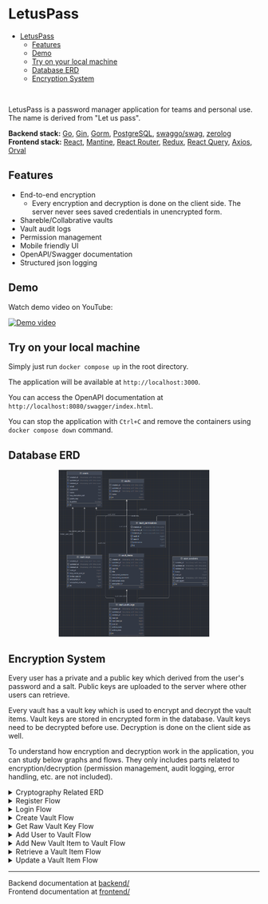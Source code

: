 # LetusPass

- [LetusPass](#letuspass)
  - [Features](#features)
  - [Demo](#demo)
  - [Try on your local machine](#try-on-your-local-machine)
  - [Database ERD](#database-erd)
  - [Encryption System](#encryption-system)

<br>

LetusPass is a password manager application for teams and personal use. The name is derived from
"Let us pass".

**Backend stack:** [Go](https://go.dev/), [Gin](https://github.com/gin-gonic/gin),
[Gorm](https://github.com/go-gorm/gorm), [PostgreSQL](https://www.postgresql.org/),
[swaggo/swag](https://github.com/swaggo/swag), [zerolog](https://github.com/rs/zerolog) <br>
**Frontend stack:** [React](https://react.dev/), [Mantine](https://mantine.dev/), [React
Router](https://reactrouter.com/), [Redux](https://redux.js.org/), [React
Query](https://tanstack.com/query/latest/docs/framework/react/overview),
[Axios](https://github.com/axios/axios), [Orval](https://github.com/orval-labs/orval)

## Features
- End-to-end encryption
  - Every encryption and decryption is done on the client side. The server never
  sees saved credentials in unencrypted form.
- Shareble/Collabrative vaults
- Vault audit logs
- Permission management
- Mobile friendly UI
- OpenAPI/Swagger documentation
- Structured json logging

## Demo

Watch demo video on YouTube:

[![Demo video](https://img.youtube.com/vi/k7Nc9b3VfMY/0.jpg)](https://youtu.be/k7Nc9b3VfMY)

## Try on your local machine 

Simply just run `docker compose up` in the root directory.

The application will be available at `http://localhost:3000`.

You can access the OpenAPI documentation at `http://localhost:8080/swagger/index.html`.

You can stop the application with `Ctrl+C` and remove the containers using `docker compose down`
command.

## Database ERD
<div align="center">
  <img src="./assets/complete_erd.png" width="60%" height="60%">
</div>

## Encryption System

Every user has a private and a public key which derived from the user's password
and a salt. Public keys are uploaded to the server where other users can retrieve.

Every vault has a vault key which is used to encrypt and decrypt the vault items.
Vault keys are stored in encrypted form in the database. Vault keys need to be
decrypted before use. Decryption is done on the client side as well.

To understand how encryption and decryption work in the application, you can study below
graphs and flows. They only includes parts related to encryption/decryption
(permission management, audit logging, error handling, etc. are not included).


<details>
  <summary>Cryptography Related ERD</summary>

  <div align="center">
    <img src="./assets/exports/encryption-Crypto ERD.drawio.svg" width="75%">
  </div>

</details>

<details>
  <summary>Register Flow</summary>
  
  <div align="center">
    <img src="./assets/exports/encryption-Register.drawio.svg" width="50%">
  </div>
</details>

<details>
  <summary>Login Flow</summary>
  
  <div align="center">
    <img src="./assets/exports/encryption-Login.drawio.svg" width="50%">
  </div>
</details>

<details>
  <summary>Create Vault Flow</summary>
  
  <div align="center">
    <img src="./assets/exports/encryption-Create Vault.drawio.svg" width="75%">
  </div>
</details>


<details>
  <summary>Get Raw Vault Key Flow</summary>
  
  <div align="center">
    <img src="./assets/exports/encryption-Get Raw Vault Key.drawio.svg" width="75%">
  </div>
</details>

<details>
  <summary>Add User to Vault Flow</summary>
  
  <div align="center">
    <img src="./assets/exports/encryption-Add User to Vault.drawio.svg" width="75%">
  </div>
</details>

<details>
  <summary>Add New Vault Item to Vault Flow</summary>
  
  <div align="center">
    <img src="./assets/exports/encryption-Add New Vault Item To Vault.drawio.svg" width="60%">
  </div>
</details>


<details>
  <summary>Retrieve a Vault Item Flow</summary>
  
  <div align="center">
    <img src="./assets/exports/encryption-Retrieve a Vault Item.drawio.svg" width="60%">
  </div>
</details>


<details>
  <summary>Update a Vault Item Flow</summary>
  
  <div align="center">
    <img src="./assets/exports/encryption-Update Vault Item.drawio.svg" width="50%">
  </div>
</details>



---

Backend documentation at [backend/](./backend/README.md) <br>
Frontend documentation at [frontend/](./frontend/README.md)